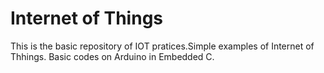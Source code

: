 # Internet of Things
This is the basic repository of IOT pratices.Simple examples of Internet of Thhings.
Basic codes on Arduino in Embedded C.
